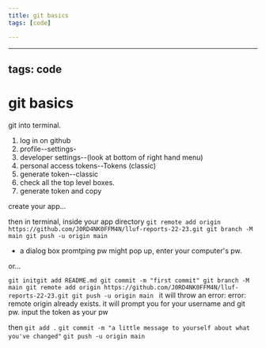 ```yaml
---
title: git basics
tags: [code]

---
```


---
tags: code
---
# git basics

git into terminal.

1. log in on github
2. profile--settings-
3. developer settings--(look at bottom of right hand menu)
4. personal access tokens--Tokens (classic)
5. generate token--classic
6. check all the top level boxes. 
7. generate token and copy


create your app...

then in terminal, inside your app directory
`git remote add origin https://github.com/J0RD4NK0FFM4N/lluf-reports-22-23.git
git branch -M main
git push -u origin main`
* a dialog box promtping pw might pop up, enter your computer's pw.

or...

`git initgit add README.md
git commit -m "first commit"
git branch -M main
git remote add origin https://github.com/J0RD4NK0FFM4N/lluf-reports-22-23.git
git push -u origin main
`
it will throw an error: error: remote origin already exists.
it will prompt you for your username and git pw. input the token as your pw


then `git add .`
`git commit -m "a little message to yourself about what you've changed"`
`git push -u origin main`

